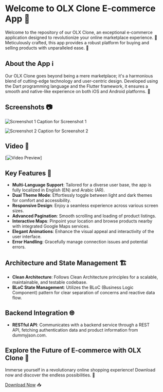 # Welcome to OLX Clone E-commerce App 🚀

Welcome to the repository of our OLX Clone, an exceptional e-commerce application designed to revolutionize your online marketplace experience. 🛒 Meticulously crafted, this app provides a robust platform for buying and selling products with unparalleled ease. 💼

## About the App ℹ️

Our OLX Clone goes beyond being a mere marketplace; it's a harmonious blend of cutting-edge technology and user-centric design. Developed using the Dart programming language and the Flutter framework, it ensures a smooth and native-like experience on both iOS and Android platforms. 📱

## Screenshots 📷

![Screenshot 1](screenshots/screenshot1.png)
Caption for Screenshot 1

![Screenshot 2](screenshots/screenshot2.png)
Caption for Screenshot 2

## Video 🎥

[![Video Preview](https://www.youtube.com/watch?v=zPhuAL88d_M)]

## Key Features 🔑

- **Multi-Language Support**: Tailored for a diverse user base, the app is fully localized in English (EN) and Arabic (AR).
- **Dual Theme Mode**: Effortlessly toggle between light and dark themes for comfort and accessibility.
- **Responsive Design**: Enjoy a seamless experience across various screen sizes.
- **Advanced Pagination**: Smooth scrolling and loading of product listings.
- **Interactive Maps**: Pinpoint your location and browse products nearby with integrated Google Maps services.
- **Elegant Animations**: Enhance the visual appeal and interactivity of the user interface.
- **Error Handling**: Gracefully manage connection issues and potential errors.

## Architecture and State Management 🏗️

- **Clean Architecture**: Follows Clean Architecture principles for a scalable, maintainable, and testable codebase.
- **BLoC State Management**: Utilizes the BLoC (Business Logic Component) pattern for clear separation of concerns and reactive data flow.

## Backend Integration 🌐

- **RESTful API**: Communicates with a backend service through a REST API, fetching authentication data and product information from dummyjson.com.

## Explore the Future of E-commerce with OLX Clone 🌟

Immerse yourself in a revolutionary online shopping experience! Download now and discover the endless possibilities. 🚀

[Download Now](#) 📥
